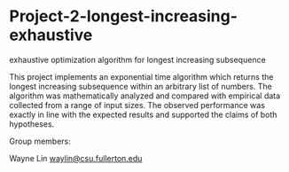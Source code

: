 # Project-2-longest-increasing-exhaustive
exhaustive optimization algorithm for longest increasing subsequence

This project implements an exponential time algorithm which returns the longest increasing subsequence within an arbitrary list of numbers. The algorithm was mathematically analyzed and compared with empirical data collected from a range of input sizes. The observed performance was exactly in line with the expected results and supported the claims of both hypotheses.

Group members:

Wayne Lin waylin@csu.fullerton.edu

